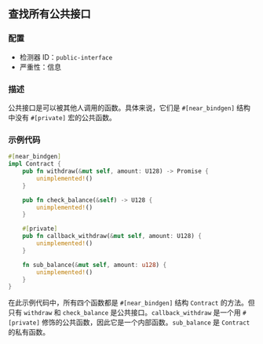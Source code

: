 
## 查找所有公共接口

### 配置

* 检测器 ID：`public-interface`
* 严重性：信息

### 描述

公共接口是可以被其他人调用的函数。具体来说，它们是 `#[near_bindgen]` 结构中没有 `#[private]` 宏的公共函数。

### 示例代码

```rust
#[near_bindgen]
impl Contract {
    pub fn withdraw(&mut self, amount: U128) -> Promise {
        unimplemented!()
    }

    pub fn check_balance(&self) -> U128 {
        unimplemented!()
    }

    #[private]
    pub fn callback_withdraw(&mut self, amount: U128) {
        unimplemented!()
    }

    fn sub_balance(&mut self, amount: u128) {
        unimplemented!()
    }
}
```

在此示例代码中，所有四个函数都是 `#[near_bindgen]` 结构 `Contract` 的方法。但只有 `withdraw` 和 `check_balance` 是公共接口。`callback_withdraw` 是一个用 `#[private]` 修饰的公共函数，因此它是一个内部函数。`sub_balance` 是 `Contract` 的私有函数。

